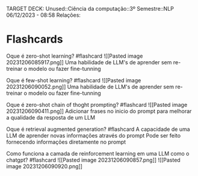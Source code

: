 TARGET DECK: Unused::Ciência da computação::3º Semestre::NLP
06/12/2023 - 08:58
Relações:
# Flashcards

Oque é zero-shot learning? #flashcard 
![[Pasted image 20231206085917.png]]
Uma habilidade de LLM's de aprender sem re-treinar o modelo ou fazer fine-tunning
<!--ID: 1701863964014-->

Oque é few-shot learning? #flashcard 
![[Pasted image 20231206090052.png]]
Uma habilidade de LLM's de aprender sem re-treinar o modelo ou fazer fine-tunning
<!--ID: 1701864086759-->

Oque é zero-shot chain of thoght prompting? #flashcard 
![[Pasted image 20231206090411.png]]
Adicionar frases no inicio do prompt para melhorar a qualidade da resposta de um LLM
<!--ID: 1701864254160-->

Oque é retrieval augmented generation? #flashcard 
A capacidade de uma LLM de aprender novas informações através do prompt
Pode ser feito fornecendo informações diretamente no prompt
<!--ID: 1701864428810-->

Como funciona a camada de reinforcement learning em uma LLM como o chatgpt? #flashcard 
![[Pasted image 20231206090857.png]]
![[Pasted image 20231206090920.png]]
<!--ID: 1701864527085-->


